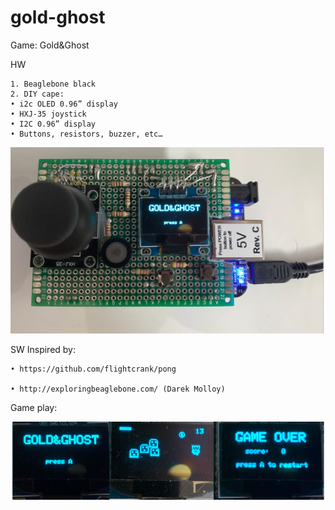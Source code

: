 # gold-ghost
Game: Gold&Ghost

HW

    1. Beaglebone black
    2. DIY cape:
    • i2c OLED 0.96” display
    • HXJ-35 joystick
    • I2C 0.96” display
    • Buttons, resistors, buzzer, etc…
    
![Screenshot](hw.png)










SW
Inspired by: 

    • https://github.com/flightcrank/pong 
    
    • http://exploringbeaglebone.com/ (Darek Molloy)





Game play:





![Screenshot](gameplay.png)

	
